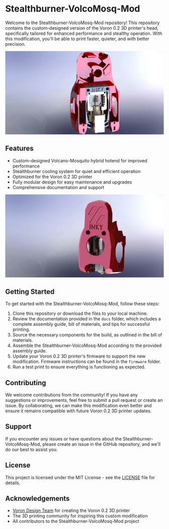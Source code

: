 # Stealthburner-VolcoMosq-Mod

Welcome to the Stealthburner-VolcoMosq-Mod repository! This repository contains the custom-designed version of the Voron 0.2 3D printer's head, specifically tailored for enhanced performance and stealthy operation. With this modification, you'll be able to print faster, quieter, and with better precision.

![Hotend1](./images/Hotend1.jpg)

## Features

- Custom-designed Volcano-Mosquito hybrid hotend for improved performance
- Stealthburner cooling system for quiet and efficient operation
- Optimized for the Voron 0.2 3D printer
- Fully modular design for easy maintenance and upgrades
- Comprehensive documentation and support
 
![Hotend2](./images/Hotend2.jpg)

## Getting Started

To get started with the Stealthburner-VolcoMosq-Mod, follow these steps:

1. Clone this repository or download the files to your local machine.
2. Review the documentation provided in the `docs` folder, which includes a complete assembly guide, bill of materials, and tips for successful printing.
3. Source the necessary components for the build, as outlined in the bill of materials.
4. Assemble the Stealthburner-VolcoMosq-Mod according to the provided assembly guide.
5. Update your Voron 0.2 3D printer's firmware to support the new modification. Firmware instructions can be found in the `firmware` folder.
6. Run a test print to ensure everything is functioning as expected.

## Contributing

We welcome contributions from the community! If you have any suggestions or improvements, feel free to submit a pull request or create an issue. By collaborating, we can make this modification even better and ensure it remains compatible with future Voron 0.2 3D printer updates.

## Support

If you encounter any issues or have questions about the Stealthburner-VolcoMosq-Mod, please create an issue in the GitHub repository, and we'll do our best to assist you.

## License

This project is licensed under the MIT License - see the [LICENSE](LICENSE) file for details.

## Acknowledgements

- [Voron Design Team](https://vorondesign.com/) for creating the Voron 0.2 3D printer
- The 3D printing community for inspiring this custom modification
- All contributors to the Stealthburner-VolcoMosq-Mod project
